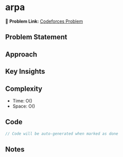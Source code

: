 # arpa

🔗 **Problem Link:** [Codeforces Problem](https://codeforces.com/problemset/problem/742/A)

## Problem Statement
<!-- Describe the problem here -->

## Approach
<!-- Explain your approach -->

## Key Insights
<!-- List key insights and tricks -->

## Complexity
- Time: O()
- Space: O()

## Code
```cpp
// Code will be auto-generated when marked as done
```

## Notes
<!-- Any additional notes -->
